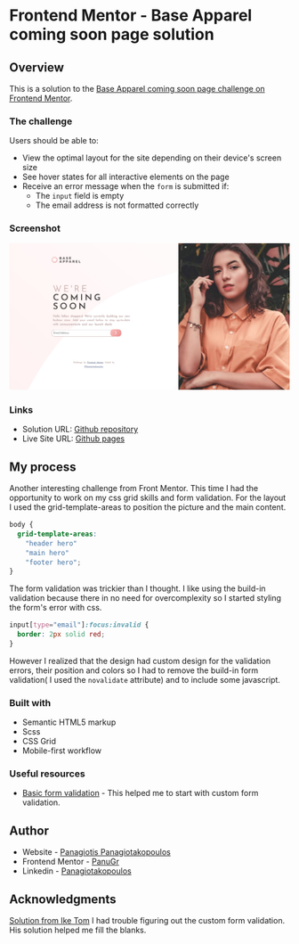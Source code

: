 # Frontend Mentor - Base Apparel coming soon page solution

## Overview

This is a solution to the [Base Apparel coming soon page challenge on Frontend Mentor](https://www.frontendmentor.io/challenges/base-apparel-coming-soon-page-5d46b47f8db8a7063f9331a0).

### The challenge

Users should be able to:

- View the optimal layout for the site depending on their device's screen size
- See hover states for all interactive elements on the page
- Receive an error message when the `form` is submitted if:
  - The `input` field is empty
  - The email address is not formatted correctly

### Screenshot

![](./images/screenshot.jpg)

### Links

- Solution URL: [Github repository](https://github.com/PanuGr/coming-soon)
- Live Site URL: [Github pages](https://panugr.github.io/coming-soon)

## My process

Another interesting challenge from Front Mentor. This time I had the opportunity to work on my css grid skills and form validation.
For the layout I used the grid-template-areas to position the picture and the main content.
```css
body {
  grid-template-areas:
    "header hero"
    "main hero"
    "footer hero";
}
```
The form validation was trickier than I thought.
I like using the build-in validation because there in no need for overcomplexity so I started styling the form's error with css.
```css
input[type="email"]:focus:invalid {
  border: 2px solid red;
}
```
However I realized that the design had custom design for the validation errors, their position and colors so I had to remove the build-in form validation( I used the `novalidate` attribute) and to include some javascript.

### Built with

- Semantic HTML5 markup
- Scss
- CSS Grid
- Mobile-first workflow

### Useful resources

- [Basic form validation](https://www.webtrickshome.com/faq/how-to-display-error-message-in-html-form-with-javascript-form-validation-without-using-alert) - This helped me to start with custom form validation.

## Author

- Website - [Panagiotis Panagiotakopoulos](https://panagiotis.netlify.com)
- Frontend Mentor - [PanuGr](https://www.frontendmentor.io/profile/PanuGr)
- Linkedin - [Panagiotakopoulos](https://www.linkedin.com/in/p-panagiotakopoulos/)

## Acknowledgments

[Solution from Ike Tom](https://www.frontendmentor.io/solutions/mobile-first-less-grid-js-pCjbeLkPk)
I had trouble figuring out the custom form validation. His solution helped me fill the blanks.
